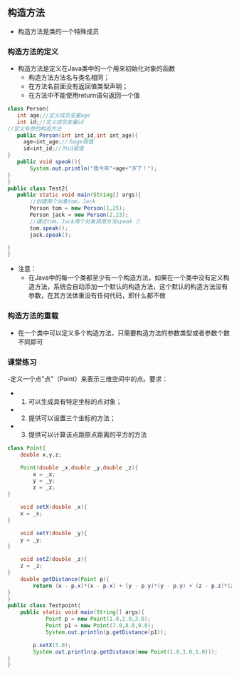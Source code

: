## 构造方法
- 构造方法是类的一个特殊成员
### 构造方法的定义
- 构造方法是定义在Java类中的一个用来初始化对象的函数
  - 构造方法方法名与类名相同；
  - 在方法名前面没有返回值类型声明；
  - 在方法中不能使用return语句返回一个值
 ```java
class Person{
	int age;//定义成员变量age
	int id;//定义成员变量id
//定义有参的构造方法
	public Person(int int_id,int int_age){
      age=int_age;//为age赋值
      id=int_id;//为id赋值		
}
	public void speak(){
		System.out.println("我今年"+age+"岁了！");
}
}
public class Test2{
	public static void main(String[] args){
		//创建两个对象tom，Jack
		Person tom = new Person(1,25);
		Person jack = new Person(2,23);
		//通过tom，Jack两个对象调用方法speak（）
		tom.speak();
		jack.speak();

}
}
```
- 注意：
  - 在Java中的每一个类都至少有一个构造方法，如果在一个类中没有定义构造方法，系统会自动添加一个默认的构造方法，这个默认的构造方法没有参数，在其方法体重没有任何代码，即什么都不做

### 构造方法的重载
- 在一个类中可以定义多个构造方法，只需要构造方法的参数类型或者参数个数不同即可
### 课堂练习
-定义一个点"点"（Point）来表示三维空间中的点。要求：
  - 1. 可以生成具有特定坐标的点对象；
  - 2. 提供可以设置三个坐标的方法；
  - 3. 提供可以计算该点距原点距离的平方的方法

```java
class Point{
	double x,y,z;

	Point(double _x,double _y,double _z){
		x = _x;
		y = _y;
		z = _z;
}

	void setX(double _x){
	x = _x;
}

	void setY(double _y){
	y = _y;
}

	void setZ(double _z){
	z = _z;
}
	double getDistance(Point p){
		return (x - p.x)*(x - p.x) + (y - p.y)*(y - p.y) + (z - p.z)*(z - p.z);
}
}
public class Testpoint{
	public static void main(String[] args){
			Point p = new Point(1.0,2.0,3.0);
			Point p1 = new Point(7.0,8.0,9.0);
			System.out.println(p.getDistance(p1));

		p.setX(5.0);
		System.out.println(p.getDistance(new Point(1.0,1.0,1.0)));
}
}
```